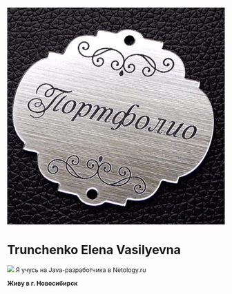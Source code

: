 
![](https://github.com/ElenaTrunchenko/portfolio/blob/main/%D0%BF%D0%BE%D1%80%D1%82%D1%84%D0%BE%D0%BB%D0%B8%D0%BE.jpg)


# Trunchenko Elena Vasilyevna
![](https://github.com/ElenaTrunchenko/portfolio/assets/149697100/cd59a1cb-0a24-476e-abb2-528c929b62f8)
Я учусь на Java-разработчика в Netology.ru

**Живу в г. Новосибирск**
